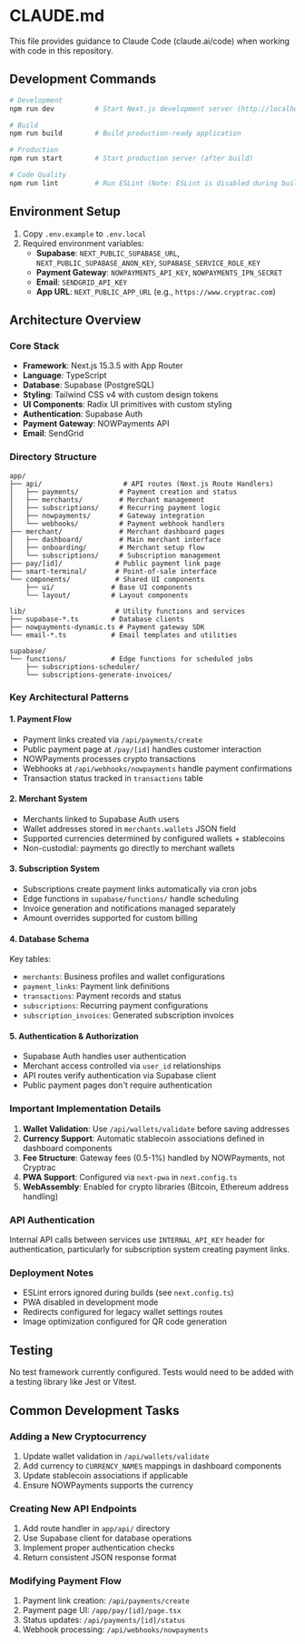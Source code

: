 # CLAUDE.md

This file provides guidance to Claude Code (claude.ai/code) when working with code in this repository.

## Development Commands

```bash
# Development
npm run dev          # Start Next.js development server (http://localhost:3000)

# Build
npm run build        # Build production-ready application

# Production
npm run start        # Start production server (after build)

# Code Quality
npm run lint         # Run ESLint (Note: ESLint is disabled during builds per next.config.ts)
```

## Environment Setup

1. Copy `.env.example` to `.env.local`
2. Required environment variables:
   - **Supabase**: `NEXT_PUBLIC_SUPABASE_URL`, `NEXT_PUBLIC_SUPABASE_ANON_KEY`, `SUPABASE_SERVICE_ROLE_KEY`
   - **Payment Gateway**: `NOWPAYMENTS_API_KEY`, `NOWPAYMENTS_IPN_SECRET`
   - **Email**: `SENDGRID_API_KEY`
   - **App URL**: `NEXT_PUBLIC_APP_URL` (e.g., `https://www.cryptrac.com`)

## Architecture Overview

### Core Stack
- **Framework**: Next.js 15.3.5 with App Router
- **Language**: TypeScript
- **Database**: Supabase (PostgreSQL)
- **Styling**: Tailwind CSS v4 with custom design tokens
- **UI Components**: Radix UI primitives with custom styling
- **Authentication**: Supabase Auth
- **Payment Gateway**: NOWPayments API
- **Email**: SendGrid

### Directory Structure

```
app/
├── api/                    # API routes (Next.js Route Handlers)
│   ├── payments/          # Payment creation and status
│   ├── merchants/         # Merchant management
│   ├── subscriptions/     # Recurring payment logic
│   ├── nowpayments/       # Gateway integration
│   └── webhooks/          # Payment webhook handlers
├── merchant/              # Merchant dashboard pages
│   ├── dashboard/         # Main merchant interface
│   ├── onboarding/        # Merchant setup flow
│   └── subscriptions/     # Subscription management
├── pay/[id]/             # Public payment link page
├── smart-terminal/       # Point-of-sale interface
└── components/           # Shared UI components
    ├── ui/              # Base UI components
    └── layout/          # Layout components

lib/                      # Utility functions and services
├── supabase-*.ts        # Database clients
├── nowpayments-dynamic.ts # Payment gateway SDK
└── email-*.ts           # Email templates and utilities

supabase/
└── functions/           # Edge functions for scheduled jobs
    ├── subscriptions-scheduler/
    └── subscriptions-generate-invoices/
```

### Key Architectural Patterns

#### 1. Payment Flow
- Payment links created via `/api/payments/create`
- Public payment page at `/pay/[id]` handles customer interaction
- NOWPayments processes crypto transactions
- Webhooks at `/api/webhooks/nowpayments` handle payment confirmations
- Transaction status tracked in `transactions` table

#### 2. Merchant System
- Merchants linked to Supabase Auth users
- Wallet addresses stored in `merchants.wallets` JSON field
- Supported currencies determined by configured wallets + stablecoins
- Non-custodial: payments go directly to merchant wallets

#### 3. Subscription System
- Subscriptions create payment links automatically via cron jobs
- Edge functions in `supabase/functions/` handle scheduling
- Invoice generation and notifications managed separately
- Amount overrides supported for custom billing

#### 4. Database Schema
Key tables:
- `merchants`: Business profiles and wallet configurations
- `payment_links`: Payment link definitions
- `transactions`: Payment records and status
- `subscriptions`: Recurring payment configurations
- `subscription_invoices`: Generated subscription invoices

#### 5. Authentication & Authorization
- Supabase Auth handles user authentication
- Merchant access controlled via `user_id` relationships
- API routes verify authentication via Supabase client
- Public payment pages don't require authentication

### Important Implementation Details

1. **Wallet Validation**: Use `/api/wallets/validate` before saving addresses
2. **Currency Support**: Automatic stablecoin associations defined in dashboard components
3. **Fee Structure**: Gateway fees (0.5-1%) handled by NOWPayments, not Cryptrac
4. **PWA Support**: Configured via `next-pwa` in `next.config.ts`
5. **WebAssembly**: Enabled for crypto libraries (Bitcoin, Ethereum address handling)

### API Authentication

Internal API calls between services use `INTERNAL_API_KEY` header for authentication, particularly for subscription system creating payment links.

### Deployment Notes

- ESLint errors ignored during builds (see `next.config.ts`)
- PWA disabled in development mode
- Redirects configured for legacy wallet settings routes
- Image optimization configured for QR code generation

## Testing

No test framework currently configured. Tests would need to be added with a testing library like Jest or Vitest.

## Common Development Tasks

### Adding a New Cryptocurrency
1. Update wallet validation in `/api/wallets/validate`
2. Add currency to `CURRENCY_NAMES` mappings in dashboard components
3. Update stablecoin associations if applicable
4. Ensure NOWPayments supports the currency

### Creating New API Endpoints
1. Add route handler in `app/api/` directory
2. Use Supabase client for database operations
3. Implement proper authentication checks
4. Return consistent JSON response format

### Modifying Payment Flow
1. Payment link creation: `/api/payments/create`
2. Payment page UI: `/app/pay/[id]/page.tsx`
3. Status updates: `/api/payments/[id]/status`
4. Webhook processing: `/api/webhooks/nowpayments`